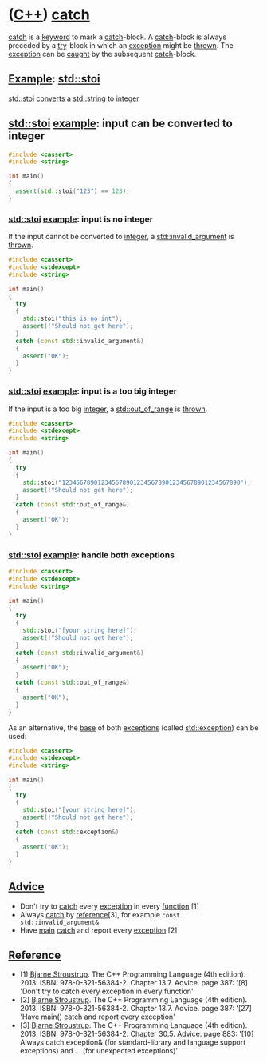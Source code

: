 # ([C++](Cpp.md)) [catch](CppCatch.md)

[catch](CppCatch.md) is a [keyword](CppKeyword.md) to mark a
[catch](CppCatch.md)-block. A [catch](CppCatch.md)-block is always
preceded by a [try](CppTry.md)-block in which an
[exception](CppException.md) might be [thrown](CppThrow.md). The
[exception](CppException.md) can be [caught](CppCatch.md) by the
subsequent [catch](CppCatch.md)-block.

## [Example](CppExample.md): [std::stoi](CppStdStoi.md)

[std::stoi](CppStdStoi.md) [converts](CppConvert.md) a [std::string](CppStdString.md) to [integer](CppInt.md)

## [std::stoi](CppStdStoi.md) [example](CppExample.md): input can be converted to integer

```c++
#include <cassert>
#include <string>

int main()
{
  assert(std::stoi("123") == 123);
}
```

### [std::stoi](CppStdStoi.md) [example](CppExample.md): input is no integer

If the input cannot be converted to [integer](CppInt.md),
a [std::invalid_argument](CppStdInvalid_argument.md) is
[thrown](CppThrow.md).

```c++
#include <cassert>
#include <stdexcept>
#include <string>

int main()
{
  try
  {
    std::stoi("this is no int");
    assert(!"Should not get here");
  }
  catch (const std::invalid_argument&)
  {
    assert("OK");
  }
}
```

### [std::stoi](CppStdStoi.md) [example](CppExample.md): input is a too big integer

If the input is a too big [integer](CppInt.md),
a [std::out_of_range](CppStdOut_of_range.md) is
[thrown](CppThrow.md).

```c++
#include <cassert>
#include <stdexcept>
#include <string>

int main()
{
  try
  {
    std::stoi("12345678901234567890123456789012345678901234567890");
    assert(!"Should not get here");
  }
  catch (const std::out_of_range&)
  {
    assert("OK");
  }
}
```

### [std::stoi](CppStdStoi.md) [example](CppExample.md): handle both exceptions

```c++
#include <cassert>
#include <stdexcept>
#include <string>

int main()
{
  try
  {
    std::stoi("[your string here]");
    assert(!"Should not get here");
  }
  catch (const std::invalid_argument&)
  {
    assert("OK");
  }
  catch (const std::out_of_range&)
  {
    assert("OK");
  }
}
```

As an alternative, the [base](CppBaseClass.md) of both [exceptions](CppException.md) (called [std::exception](CppStdException.md)) can be used:

```c++
#include <cassert>
#include <stdexcept>
#include <string>

int main()
{
  try
  {
    std::stoi("[your string here]");
    assert(!"Should not get here");
  }
  catch (const std::exception&)
  {
    assert("OK");
  }
}
```

## [Advice](CppAdvice.md)

 * Don't try to [catch](CppCatch.md) every [exception](CppException.md) in every [function](CppFunction.md) [1]
 * Always [catch](CppCatch.md) by [reference](CppReference.md)[3], for example `const std::invalid_argument&`
 * Have [main](CppMain.md) [catch](CppCatch.md) and report every [exception](CppException.md) [2]

## [Reference](CppReferences.md)

 * [1] [Bjarne Stroustrup](CppBjarneStroustrup.md). The C++ Programming Language (4th edition). 2013. ISBN: 978-0-321-56384-2. Chapter 13.7. Advice. page 387: '[8] 'Don't try to catch every exception in every function'
 * [2] [Bjarne Stroustrup](CppBjarneStroustrup.md). The C++ Programming Language (4th edition). 2013. ISBN: 978-0-321-56384-2. Chapter 13.7. Advice. page 387: '[27] 'Have main() catch and report every exception'
 * [3] [Bjarne Stroustrup](CppBjarneStroustrup.md). The C++ Programming Language (4th edition). 2013. ISBN: 978-0-321-56384-2. Chapter 30.5. Advice. page 883: '[10] Always catch exception& (for standard-library and language support exceptions) and ... (for unexpected exceptions)'
